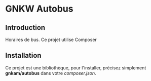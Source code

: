 # GNKW Autobus

## Introduction

Horaires de bus. Ce projet utilise Composer

## Installation

Ce projet est une bibliothèque, pour l'installer, précisez simplement __gnkam/autobus__ dans votre _composer.json_.
